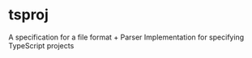 tsproj
======

A specification for a file format + Parser Implementation for specifying TypeScript projects
